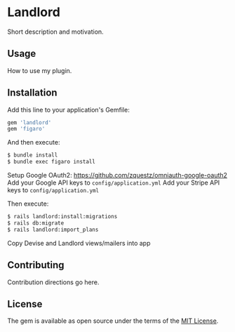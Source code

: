 # Landlord
Short description and motivation.

## Usage
How to use my plugin.

## Installation
Add this line to your application's Gemfile:

```ruby
gem 'landlord'
gem 'figaro'
```

And then execute:
```bash
$ bundle install
$ bundle exec figaro install
```

Setup Google OAuth2: https://github.com/zquestz/omniauth-google-oauth2
Add your Google API keys to `config/application.yml`
Add your Stripe API keys to `config/application.yml`

Then execute:
```bash
$ rails landlord:install:migrations
$ rails db:migrate
$ rails landlord:import_plans
```

Copy Devise and Landlord views/mailers into app

## Contributing
Contribution directions go here.

## License
The gem is available as open source under the terms of the [MIT License](http://opensource.org/licenses/MIT).
